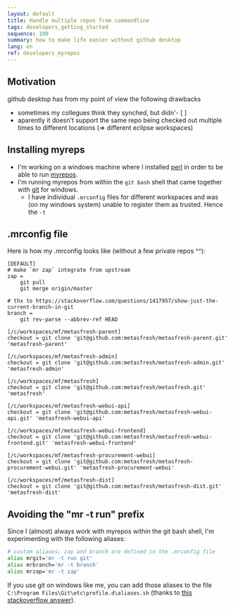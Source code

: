 ```yaml
---
layout: default
title: Handle multiple repos from commandline
tags: developers_getting_started
sequence: 100
summary: how to make life easier without github desktop
lang: en
ref: developers_myrepos
---
```


## Motivation

github desktop has from my point of view the following drawbacks
* sometimes my collegues think they synched, but didn'- [ ]
* aparently it doesn't support the same repo being checked out multiple times to different locations (=> different eclipse workspaces)

## Installing myreps

* I'm working on a windows machine where I installed [perl](http://strawberryperl.com/) in order to be able to run [myrepos](https://myrepos.branchable.com/).
* I'm running myrepos from within the `git bash` shell that came together with [git](https://git-scm.com/) for windows.
  * I have individual `.mrconfig` files for different workspaces and was (on my windows system) unable to register them as trusted. Hence the `-t`

## .mrconfig file

Here is how my .mrconfig looks like (without a few private repos ^^):
```
[DEFAULT]
# make `mr zap` integrate from upstream
zap =
    git pull
    git merge origin/master

# thx to https://stackoverflow.com/questions/1417957/show-just-the-current-branch-in-git
branch =
	git rev-parse --abbrev-ref HEAD

[/c/workspaces/mf/metasfresh-parent]
checkout = git clone 'git@github.com:metasfresh/metasfresh-parent.git' 'metasfresh-parent'

[/c/workspaces/mf/metasfresh-admin]
checkout = git clone 'git@github.com:metasfresh/metasfresh-admin.git' 'metasfresh-admin'

[/c/workspaces/mf/metasfresh]
checkout = git clone 'git@github.com:metasfresh/metasfresh.git' 'metasfresh'

[/c/workspaces/mf/metasfresh-webui-api]
checkout = git clone 'git@github.com:metasfresh/metasfresh-webui-api.git' 'metasfresh-webui-api'

[/c/workspaces/mf/metasfresh-webui-frontend]
checkout = git clone 'git@github.com:metasfresh/metasfresh-webui-frontend.git' 'metasfresh-webui-frontend'

[/c/workspaces/mf/metasfresh-procurement-webui]
checkout = git clone 'git@github.com:metasfresh/metasfresh-procurement-webui.git' 'metasfresh-procurement-webui'

[/c/workspaces/mf/metasfresh-dist]
checkout = git clone 'git@github.com:metasfresh/metasfresh-dist.git' 'metasfresh-dist'
```

## Avoiding the "mr -t run" prefix

Since I (almost) always work with myrepos within the git bash shell, I'm experimenting with the following aliases:

```bash
# custom aliases; zap and branch are defined in the .mrconfig file
alias mrgit='mr -t run git'
alias mrbranch='mr -t branch'
alias mrzap='mr -t zap'
```

If you use git on windows like me, you can add those aliases to the file `C:\Program Files\Git\etc\profile.d\aliases.sh`
(thanks to [this stackoverflow answer](https://stackoverflow.com/a/46051959/1012103)).
